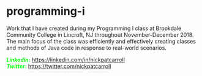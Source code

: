 # programming-i
Work that I have created during my Programming I class at Brookdale Community College in Lincroft, NJ throughout November-December 2018. The main focus of the class was efficiently and effectively creating classes and methods of Java code in response to real-world scenarios.

<font color = "#00FF00"><b><i>Linkedin:</font></b></i> https://linkedin.com/in/nickpatcarroll <br>
<font color = "#00FF00"><b><i>Twitter:</font></b></i> https://twitter.com/nickpatcarroll
